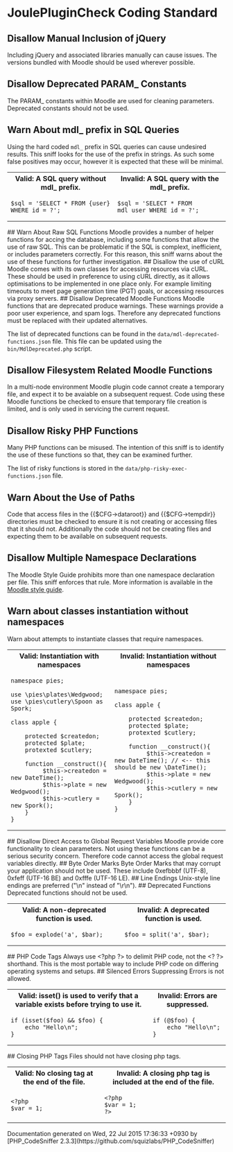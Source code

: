 # JoulePluginCheck Coding Standard
## Disallow Manual Inclusion of jQuery
Including jQuery and associated libraries manually can cause issues. The versions bundled with Moodle should be used wherever possible.
## Disallow Deprecated PARAM_ Constants
The PARAM_ constants within Moodle are used for cleaning parameters. Deprecated constants should not be used.
## Warn About mdl_ prefix in SQL Queries
Using the hard coded `mdl_` prefix in SQL queries can cause undesired results. This sniff looks for the
    use of the prefix in strings. As such some false positives may occur, however it is expected that these
    will be minimal.
  <table>
   <tr>
    <th>Valid: A SQL query without mdl_ prefix.</th>
    <th>Invalid: A SQL query with the mdl_ prefix.</th>
   </tr>
   <tr>
<td>

    $sql = 'SELECT * FROM {user} WHERE id = ?';

</td>
<td>

    $sql = 'SELECT * FROM mdl_user WHERE id = ?';

</td>
   </tr>
  </table>
## Warn About Raw SQL Functions
Moodle provides a number of helper functions for accing the database, including some functions that allow
    the use of raw SQL. This can be problematic if the SQL is complext, inefficient, or includes parameters
    correctly. For this reason, this sniff warns about the use of these functions for further investigation.
## Disallow the use of cURL
Moodle comes with its own classes for accessing resources via cURL. These should be used in preference to using cURL directly, as it allows optimisations
    to be implemented in one place only. For example limiting timeouts to meet page generation time (PGT) goals, or accessing resources via proxy servers.
## Disallow Deprecated Moodle Functions
Moodle functions that are deprecated produce warnings. These warnings provide a poor user experience, and spam logs.
Therefore any deprecated functions must be replaced with their updated alternatives.

The list of deprecated functions can be found in the `data/mdl-deprecated-functions.json` file. This file can be updated
using the `bin/MdlDeprecated.php` script.
## Disallow Filesystem Related Moodle Functions
In a multi-node environment Moodle plugin code cannot create a temporary file, and expect it to be avaiable on a subsequent request.
    Code using these Moodle functions be checked to ensure that temporary file creation is limited, and is only used in servicing the current request.
## Disallow Risky PHP Functions
Many PHP functions can be misused. The intention of this sniff is to identify the use of these functions so that,
they can be examined further.

The list of risky functions is stored in the `data/php-risky-exec-functions.json` file.
## Warn About the Use of Paths
Code that access files in the {{$CFG-&gt;dataroot}} and {{$CFG-&gt;tempdir}} directories must be checked to ensure it is not
    creating or accessing files that it should not. Additionally the code should not be creating files and expecting them to
    be available on subsequent requests.
## Disallow Multiple Namespace Declarations
The Moodle Style Guide prohibits more than one namespace declaration per file.
    This sniff enforces that rule. More information is available in the [Moodle style guide](https://docs.moodle.org/dev/Coding_style#Namespaces).
## Warn about classes instantiation without namespaces
Warn about attempts to instantiate classes that require namespaces.
  <table>
   <tr>
    <th>Valid: Instantiation with namespaces</th>
    <th>Invalid: Instantiation without namespaces</th>
   </tr>
   <tr>
<td>

    namespace pies;
    
    use \pies\plates\Wedgwood;
    use \pies\cutlery\Spoon as Spork;
    
    class apple {
    
        protected $createdon;
        protected $plate;
        protexted $cutlery;
    
        function __construct(){
             $this->createdon = new DateTime();
             $this->plate = new Wedgwood();
             $this->cutlery = new Spork();
        }
    }

</td>
<td>

    namespace pies;
    
    class apple {
    
        protected $createdon;
        protected $plate;
        protexted $cutlery;
    
        function __construct(){
             $this->createdon = new DateTime(); // <-- this should be new \DateTime();
             $this->plate = new Wedgwood();
             $this->cutlery = new Spork();
        }
    }

</td>
   </tr>
  </table>
## Disallow Direct Access to Global Request Variables
Moodle provide core functionality to clean parameters. Not using these functions can be a serious security concern. Therefore code
    cannot access the global request variables directly.
## Byte Order Marks
Byte Order Marks that may corrupt your application should not be used.  These include 0xefbbbf (UTF-8), 0xfeff (UTF-16 BE) and 0xfffe (UTF-16 LE).
## Line Endings
Unix-style line endings are preferred (&quot;\n&quot; instead of &quot;\r\n&quot;).
## Deprecated Functions
Deprecated functions should not be used.
  <table>
   <tr>
    <th>Valid: A non-deprecated function is used.</th>
    <th>Invalid: A deprecated function is used.</th>
   </tr>
   <tr>
<td>

    $foo = explode('a', $bar);

</td>
<td>

    $foo = split('a', $bar);

</td>
   </tr>
  </table>
## PHP Code Tags
Always use &lt;?php ?&gt; to delimit PHP code, not the &lt;? ?&gt; shorthand. This is the most portable way to include PHP code on differing operating systems and setups.
## Silenced Errors
Suppressing Errors is not allowed.
  <table>
   <tr>
    <th>Valid: isset() is used to verify that a variable exists before trying to use it.</th>
    <th>Invalid: Errors are suppressed.</th>
   </tr>
   <tr>
<td>

    if (isset($foo) && $foo) {
        echo "Hello\n";
    }

</td>
<td>

    if (@$foo) {
        echo "Hello\n";
    }

</td>
   </tr>
  </table>
## Closing PHP Tags
Files should not have closing php tags.
  <table>
   <tr>
    <th>Valid: No closing tag at the end of the file.</th>
    <th>Invalid: A closing php tag is included at the end of the file.</th>
   </tr>
   <tr>
<td>

    <?php
    $var = 1;

</td>
<td>

    <?php
    $var = 1;
    ?>

</td>
   </tr>
  </table>
Documentation generated on Wed, 22 Jul 2015 17:36:33 +0930 by [PHP_CodeSniffer 2.3.3](https://github.com/squizlabs/PHP_CodeSniffer)